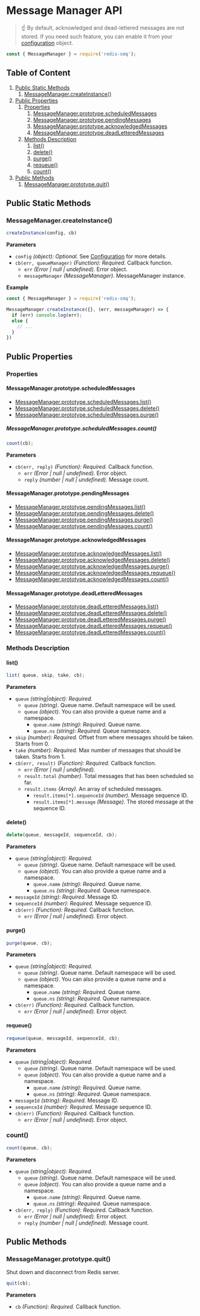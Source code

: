 # Message Manager API

> ☝ ️By default, acknowledged and dead-lettered messages are not stored. If you need such feature, you can enable it from your [configuration](/docs/configuration.md) object.

```javascript
const { MessageManager } = require('redis-smq');
```

## Table of Content

1. [Public Static Methods](#public-static-methods) 
   1. [MessageManager.createInstance()](#messagemanagercreateinstance)
2. [Public Properties](#public-properties)
   1. [Properties](#properties)
      1. [MessageManager.prototype.scheduledMessages](#messagemanagerprototypescheduledmessages)
      2. [MessageManager.prototype.pendingMessages](#messagemanagerprototypependingmessages)
      3. [MessageManager.prototype.acknowledgedMessages](#messagemanagerprototypeacknowledgedmessages)
      4. [MessageManager.prototype.deadLetteredMessages](#messagemanagerprototypedeadletteredmessages) 
   2. [Methods Description](#methods-description) 
      1. [list()](#list)
      2. [delete()](#delete)
      3. [purge()](#purge)
      4. [requeue()](#requeue)
      5. [count()](#count)
3. [Public Methods](#public-methods) 
   1. [MessageManager.prototype.quit()](#messagemanagerprototypequit)     
   
## Public Static Methods

### MessageManager.createInstance()

```javascript
createInstance(config, cb)
```

**Parameters**

- `config` *(object): Optional.*  See [Configuration](docs/configuration.md) for more details.
- `cb(err, queueManager)` *(Function): Required.* Callback function.
    - `err` *(Error | null | undefined).* Error object.
    - `messageManager` *(MessageManager).* MessageManager instance.

**Example**

```javascript
const { MessageManager } = require('redis-smq');

MessageManager.createInstance({}, (err, messageManager) => {
  if (err) console.log(err);
  else {
    // ...
  }
})
```

## Public Properties

### Properties

#### MessageManager.prototype.scheduledMessages

* [MessageManager.prototype.scheduledMessages.list()](#list)
* [MessageManager.prototype.scheduledMessages.delete()](#delete)
* [MessageManager.prototype.scheduledMessages.purge()](#purge)

##### MessageManager.prototype.scheduledMessages.count()

```javascript
count(cb);
```

**Parameters**
- `cb(err, reply)` *(Function): Required.* Callback function.
    - `err` *(Error | null | undefined).* Error object.
    - `reply` *(number | null | undefined).* Message count.

#### MessageManager.prototype.pendingMessages

* [MessageManager.prototype.pendingMessages.list()](#list)
* [MessageManager.prototype.pendingMessages.delete()](#delete)
* [MessageManager.prototype.pendingMessages.purge()](#purge)
* [MessageManager.prototype.pendingMessages.count()](#count)

#### MessageManager.prototype.acknowledgedMessages

* [MessageManager.prototype.acknowledgedMessages.list()](#list)
* [MessageManager.prototype.acknowledgedMessages.delete()](#delete)
* [MessageManager.prototype.acknowledgedMessages.purge()](#purge)
* [MessageManager.prototype.acknowledgedMessages.requeue()](#requeue)
* [MessageManager.prototype.acknowledgedMessages.count()](#count)

#### MessageManager.prototype.deadLetteredMessages

* [MessageManager.prototype.deadLetteredMessages.list()](#list)
* [MessageManager.prototype.deadLetteredMessages.delete()](#delete)
* [MessageManager.prototype.deadLetteredMessages.purge()](#purge)
* [MessageManager.prototype.deadLetteredMessages.requeue()](#requeue)
* [MessageManager.prototype.deadLetteredMessages.count()](#count)

### Methods Description

#### list()

```javascript
list( queue, skip, take, cb);
```

**Parameters**
- `queue` *(string|object): Required.*
  - `queue` *(string)*. Queue name. Default namespace will be used.
  - `queue` *(object)*. You can also provide a queue name and a namespace.
    - `queue.name` *(string): Required.* Queue name.
    - `queue.ns` *(string): Required.* Queue namespace.
- `skip` *(number): Required.* Offset from where messages should be taken. Starts from 0.
- `take` *(number): Required.* Max number of messages that should be taken. Starts from 1.
- `cb(err, result)` *(Function): Required.* Callback function.
  - `err` *(Error | null | undefined).*
  - `result.total` *(number).* Total messages that has been scheduled so far.
  - `result.items` *(Array).* An array of scheduled messages.
    - `result.items[*].sequenceId` *(number).* Message sequence ID.
    - `result.items[*].message` *(Message).* The stored message at the sequence ID.

#### delete()

```javascript
delete(queue, messageId, sequenceId, cb);
```

**Parameters**
- `queue` *(string|object): Required.*
  - `queue` *(string)*. Queue name. Default namespace will be used.
  - `queue` *(object)*. You can also provide a queue name and a namespace.
    - `queue.name` *(string): Required.* Queue name.
    - `queue.ns` *(string): Required.* Queue namespace.
- `messageId` *(string): Required.* Message ID.
- `sequenceId` *(number): Required.* Message sequence ID.
- `cb(err)` *(Function): Required.* Callback function.
  - `err` *(Error | null | undefined).* Error object.

#### purge()

```javascript
purge(queue, cb);
```

**Parameters**
- `queue` *(string|object): Required.*
  - `queue` *(string)*. Queue name. Default namespace will be used.
  - `queue` *(object)*. You can also provide a queue name and a namespace.
    - `queue.name` *(string): Required.* Queue name.
    - `queue.ns` *(string): Required.* Queue namespace.
- `cb(err)` *(Function): Required.* Callback function.
  - `err` *(Error | null | undefined).* Error object.


#### requeue()

```javascript
requeue(queue, messageId, sequenceId, cb);
```

**Parameters**
- `queue` *(string|object): Required.*  
  - `queue` *(string)*. Queue name. Default namespace will be used.
  - `queue` *(object)*. You can also provide a queue name and a namespace.
    - `queue.name` *(string): Required.* Queue name.
    - `queue.ns` *(string): Required.* Queue namespace.
- `messageId` *(string): Required.* Message ID.
- `sequenceId` *(number): Required.* Message sequence ID.
- `cb(err)` *(Function): Required.* Callback function.
  - `err` *(Error | null | undefined).* Error object.

### count()

```javascript
count(queue, cb);
```

**Parameters**
- `queue` *(string|object): Required.*
    - `queue` *(string)*. Queue name. Default namespace will be used.
    - `queue` *(object)*. You can also provide a queue name and a namespace.
        - `queue.name` *(string): Required.* Queue name.
        - `queue.ns` *(string): Required.* Queue namespace.
- `cb(err, reply)` *(Function): Required.* Callback function.
    - `err` *(Error | null | undefined).* Error object.
    - `reply` *(number | null | undefined).* Message count.

## Public Methods

### MessageManager.prototype.quit()

Shut down and disconnect from Redis server.

```javascript
quit(cb);
```

**Parameters**
- `cb` *(Function): Required.* Callback function.
